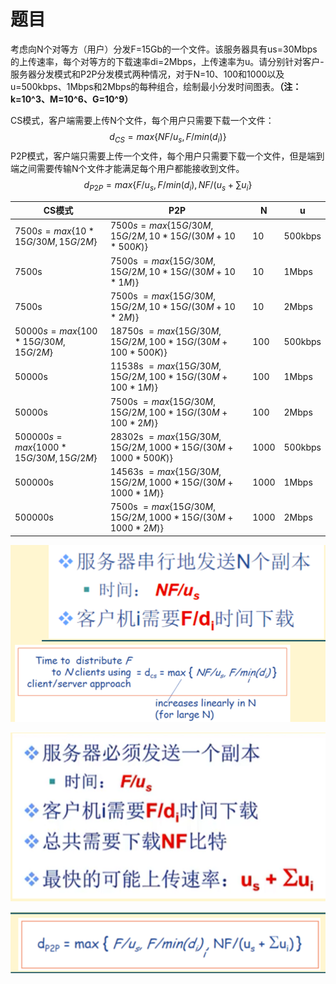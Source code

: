 # 题目

考虑向N个对等方（用户）分发F=15Gb的一个文件。该服务器具有us=30Mbps的上传速率，每个对等方的下载速率di=2Mbps，上传速率为u。请分别针对客户-服务器分发模式和P2P分发模式两种情况，对于N=10、100和1000以及u=500kbps、1Mbps和2Mbps的每种组合，绘制最小分发时间图表。**（注：k=10^3、M=10^6、G=10^9）**

CS模式，客户端需要上传N个文件，每个用户只需要下载一个文件：
$$
d_{CS}=max{\{NF/u_s,F/min(d_i)\}}
$$
P2P模式，客户端只需要上传一个文件，每个用户只需要下载一个文件，但是端到端之间需要传输N个文件才能满足每个用户都能接收到文件。
$$
d_{P2P}=max{\{F/u_s,F/min(d_i),NF/(u_s+\sum{u_i}\}}
$$


| CS模式                                  | P2P                                                        | N    | u       |
| --------------------------------------- | ---------------------------------------------------------- | ---- | ------- |
| $7500s=max{\{10*15G/30M, 15G/2M\}}$     | $7500s=max{\{15G/30M,15G/2M,10*15G/(30M+10*500K)\}}$       | 10   | 500kbps |
| 7500s                                   | 7500s $=max{\{15G/30M,15G/2M,10*15G/(30M+10*1M)\}}$        | 10   | 1Mbps   |
| 7500s                                   | 7500s $=max{\{15G/30M,15G/2M,10*15G/(30M+10*2M)\}}$        | 10   | 2Mbps   |
| $50000s=max{\{100*15G/30M, 15G/2M\}}$   | 18750s $=max{\{15G/30M,15G/2M,100*15G/(30M+100*500K)\}}$   | 100  | 500kbps |
| 50000s                                  | 11538s $=max{\{15G/30M,15G/2M,100*15G/(30M+100*1M)\}}$     | 100  | 1Mbps   |
| 50000s                                  | 7500s $=max{\{15G/30M,15G/2M,100*15G/(30M+100*2M)\}}$      | 100  | 2Mbps   |
| $500000s=max{\{1000*15G/30M, 15G/2M\}}$ | 28302s $=max{\{15G/30M,15G/2M,1000*15G/(30M+1000*500K)\}}$ | 1000 | 500kbps |
| 500000s                                 | 14563s $=max{\{15G/30M,15G/2M,1000*15G/(30M+1000*1M)\}}$   | 1000 | 1Mbps   |
| 500000s                                 | 7500s $=max{\{15G/30M,15G/2M,1000*15G/(30M+1000*2M)\}}$    | 1000 | 2Mbps   |

![image-20221227222640829](MOOC_homework3/image-20221227222640829.png)

 ![image-20221227222644472](MOOC_homework3/image-20221227222644472.png)

 ![image-20221227222652005](MOOC_homework3/image-20221227222652005.png)